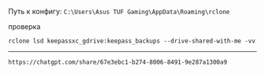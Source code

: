 Путь к конфигу: `C:\Users\Asus TUF Gaming\AppData\Roaming\rclone`

проверка
```
rclone lsd keepassxc_gdrive:keepass_backups --drive-shared-with-me -vv
```
***
```
https://chatgpt.com/share/67e3ebc1-b274-8006-8491-9e287a1300a9
```